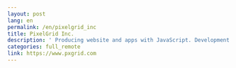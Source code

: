 ```yaml
---
layout: post
lang: en
permalink: /en/pixelgrid_inc
title: PixelGrid Inc.
description: ' Producing website and apps with JavaScript. Development and management of front-end information delivery service CodeGrid . '
categories: full_remote
link: https://www.pxgrid.com
---
```

